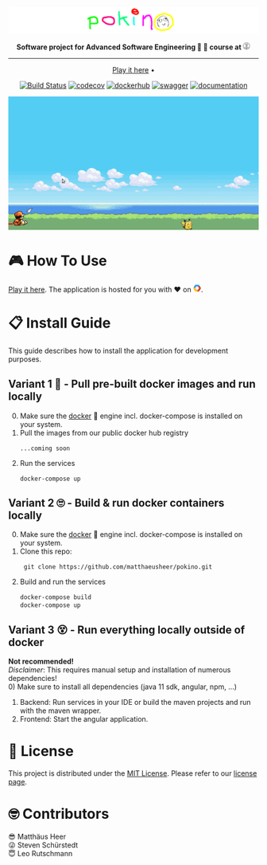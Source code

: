<div align="center">

<!-- HEADER SECTION -->

<img src="assets/pokino_header.png" width="800px">

**Software project for Advanced Software Engineering :hammer: :construction_worker: course at 
<a href="https://uzh.ch/"><img src="assets/uzh_logo_no_text.png" width="15px"></a>**

---

<!-- LINKS SECTION -->
<p align="center">
  <a href="http://34.65.96.186:4200/34.65.96.186/">Play it here</a> •
</p>

<!-- BATCHES SECTION -->
[![Build Status](https://travis-ci.com/pokino-land/pokino.svg?branch=main)](https://travis-ci.com/pokino-land/pokino)
[![codecov](https://img.shields.io/codecov/c/github/pokino-land/pokino?label=test%20coverage&token=444585811d48493abd0d6c7efe228d2a)](https://app.codecov.io/gh/pokino-land/pokino/)
[![dockerhub](https://img.shields.io/badge/docker%20hub-registry-blue)](https://hub.docker.com/repository/docker/matthaeusheer/pokino-game)
[![swagger](https://img.shields.io/badge/swagger-api-yellowgreen)](https://app.swaggerhub.com/apis/matthaeusheer/pokino_api/1.0.0)
[![documentation](https://img.shields.io/badge/official-documentation-brightgreen)](https://github.com/pokino-land/pokino/wiki/Pokino-Documentation)
  

</div> <!-- centering -->

<p align="center">
  <img width="700" src="assets/game_play.gif">
</p>

# :video_game: How To Use
[Play it here](http://34.65.96.186:4200/34.65.96.186/). The application is hosted for you with :heart: on
<a href="https://cloud.google.com/"><img src="assets/gcp.png" width="16px"></a>.

# :clipboard: Install Guide
This guide describes how to install the application for development purposes.

## Variant 1 :hugs: - Pull pre-built docker images and run locally
0) Make sure the [docker](https://docs.docker.com/) :whale: engine incl. docker-compose is installed on your system.
1) Pull the images from our public docker hub registry
   ```
   ...coming soon
   ```
2) Run the services
   ```
   docker-compose up
   ```

## Variant 2 :roll_eyes: - Build & run docker containers locally
0) Make sure the [docker](https://docs.docker.com/) :whale: engine incl. docker-compose is installed on your system.
1) Clone this repo:  
   ```
    git clone https://github.com/matthaeusheer/pokino.git
   ```
2) Build and run the services  
   ```
   docker-compose build  
   docker-compose up
   ```

## Variant 3 :dizzy_face: - Run everything locally outside of docker
**Not recommended!**  
_Disclaimer_: This requires manual setup and installation of numerous dependencies!  
0) Make sure to install all dependencies (java 11 sdk, angular, npm, ...)
1) Backend: Run services in your IDE or build the maven projects and run with the maven wrapper.
2) Frontend: Start the angular application.

# :cop: License
This project is distributed under the [MIT License](https://en.wikipedia.org/wiki/MIT_License). 
Please refer to our [license page](https://github.com/matthaeusheer/pokino/blob/main/LICENSE).

# :nerd_face: Contributors
:sunglasses: Matthäus Heer  
:stuck_out_tongue_winking_eye: Steven Schürstedt  
:innocent: Leo Rutschmann  
